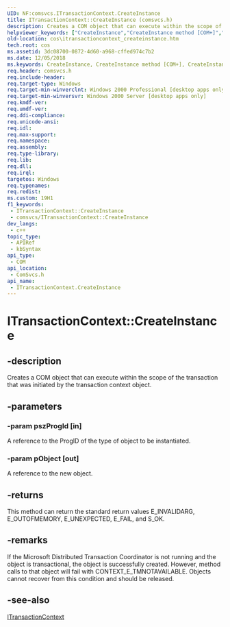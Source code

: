 ```yaml
---
UID: NF:comsvcs.ITransactionContext.CreateInstance
title: ITransactionContext::CreateInstance (comsvcs.h)
description: Creates a COM object that can execute within the scope of the transaction that was initiated by the transaction context object.
helpviewer_keywords: ["CreateInstance","CreateInstance method [COM+]","CreateInstance method [COM+]","ITransactionContext interface","ITransactionContext interface [COM+]","CreateInstance method","ITransactionContext.CreateInstance","ITransactionContext::CreateInstance","_cos_ITransactionContext_CreateInstance","comsvcs/ITransactionContext::CreateInstance","cos.itransactioncontext_createinstance"]
old-location: cos\itransactioncontext_createinstance.htm
tech.root: cos
ms.assetid: 3dc08700-0872-4d60-a968-cffed974c7b2
ms.date: 12/05/2018
ms.keywords: CreateInstance, CreateInstance method [COM+], CreateInstance method [COM+],ITransactionContext interface, ITransactionContext interface [COM+],CreateInstance method, ITransactionContext.CreateInstance, ITransactionContext::CreateInstance, _cos_ITransactionContext_CreateInstance, comsvcs/ITransactionContext::CreateInstance, cos.itransactioncontext_createinstance
req.header: comsvcs.h
req.include-header: 
req.target-type: Windows
req.target-min-winverclnt: Windows 2000 Professional [desktop apps only]
req.target-min-winversvr: Windows 2000 Server [desktop apps only]
req.kmdf-ver: 
req.umdf-ver: 
req.ddi-compliance: 
req.unicode-ansi: 
req.idl: 
req.max-support: 
req.namespace: 
req.assembly: 
req.type-library: 
req.lib: 
req.dll: 
req.irql: 
targetos: Windows
req.typenames: 
req.redist: 
ms.custom: 19H1
f1_keywords:
 - ITransactionContext::CreateInstance
 - comsvcs/ITransactionContext::CreateInstance
dev_langs:
 - c++
topic_type:
 - APIRef
 - kbSyntax
api_type:
 - COM
api_location:
 - ComSvcs.h
api_name:
 - ITransactionContext.CreateInstance
---
```


# ITransactionContext::CreateInstance


## -description

Creates a COM object that can execute within the scope of the transaction that was initiated by the transaction context object.

## -parameters

### -param pszProgId [in]

A reference to the ProgID of the type of object to be instantiated.

### -param pObject [out]

A reference to the new object.

## -returns

This method can return the standard return values E_INVALIDARG, E_OUTOFMEMORY, E_UNEXPECTED, E_FAIL, and S_OK.

## -remarks

If the Microsoft Distributed Transaction Coordinator is not running and the object is transactional, the object is successfully created. However, method calls to that object will fail with CONTEXT_E_TMNOTAVAILABLE. Objects cannot recover from this condition and should be released.

## -see-also

<a href="https://docs.microsoft.com/windows/desktop/api/comsvcs/nn-comsvcs-itransactioncontext">ITransactionContext</a>

